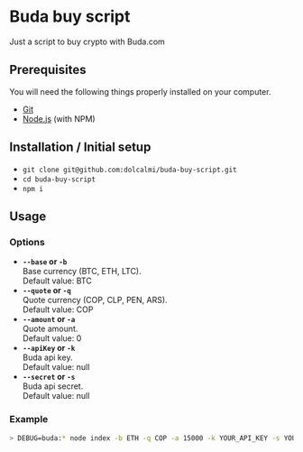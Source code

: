 # Buda buy script
Just a script to buy crypto with Buda.com

## Prerequisites

You will need the following things properly installed on your computer.

* [Git](http://git-scm.com/)
* [Node.js](https://nodejs.org/) (with NPM)

## Installation / Initial setup

* `git clone git@github.com:dolcalmi/buda-buy-script.git`
* `cd buda-buy-script`
* `npm i`

## Usage

### Options

- **`--base` or `-b`**\
Base currency (BTC, ETH, LTC).\
Default value: BTC
- **`--quote` or `-q`**\
Quote currency (COP, CLP, PEN, ARS).\
Default value: COP
- **`--amount` or `-a`**\
Quote amount.\
Default value: 0
- **`--apiKey` or `-k`**\
Buda api key.\
Default value: null
- **`--secret` or `-s`**\
Buda api secret.\
Default value: null

### Example
``` bash
> DEBUG=buda:* node index -b ETH -q COP -a 15000 -k YOUR_API_KEY -s YOUR_API_SECRET
```

